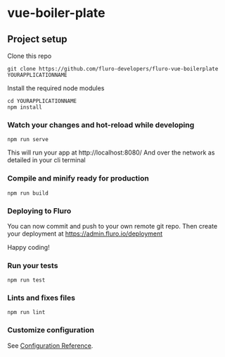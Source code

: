 # vue-boiler-plate

## Project setup
Clone this repo
```
git clone https://github.com/fluro-developers/fluro-vue-boilerplate YOURAPPLICATIONNAME
```

Install the required node modules
```
cd YOURAPPLICATIONNAME
npm install
```

### Watch your changes and hot-reload while developing
```
npm run serve
```
This will run your app at http://localhost:8080/ 
And over the network as detailed in your cli terminal


### Compile and minify ready for production
```
npm run build
```

### Deploying to Fluro
You can now commit and push to your own remote git repo. 
Then create your deployment at https://admin.fluro.io/deployment

Happy coding!



### Run your tests
```
npm run test
```

### Lints and fixes files
```
npm run lint
```





### Customize configuration
See [Configuration Reference](https://cli.vuejs.org/config/).
